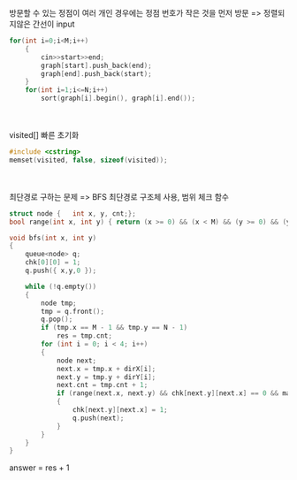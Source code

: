 방문할 수 있는 정점이 여러 개인 경우에는 정점 번호가 작은 것을 먼저 방문
=> 정렬되지않은 간선이 input
```cpp
for(int i=0;i<M;i++)
    {
        cin>>start>>end;
        graph[start].push_back(end);
        graph[end].push_back(start);
    }
    for(int i=1;i<=N;i++)
        sort(graph[i].begin(), graph[i].end());
```
<br><br>
visited[] 빠른 초기화
```cpp
#include <cstring>
memset(visited, false, sizeof(visited));
```
<br><br>
최단경로 구하는 문제 => BFS
최단경로 구조체 사용, 범위 체크 함수
```cpp
struct node {	int x, y, cnt;};
bool range(int x, int y) { return (x >= 0) && (x < M) && (y >= 0) && (y < N); }

void bfs(int x, int y)
{
	queue<node> q;
	chk[0][0] = 1;
	q.push({ x,y,0 });

	while (!q.empty())
	{
		node tmp;
		tmp = q.front();
		q.pop();
		if (tmp.x == M - 1 && tmp.y == N - 1)
			res = tmp.cnt;
		for (int i = 0; i < 4; i++)
		{
			node next;
			next.x = tmp.x + dirX[i];
			next.y = tmp.y + dirY[i];
			next.cnt = tmp.cnt + 1;
			if (range(next.x, next.y) && chk[next.y][next.x] == 0 && map[next.y][next.x] == 1)
			{
				chk[next.y][next.x] = 1;
				q.push(next);
			}
		}
	}
}
```
answer = res + 1
<br><br>

